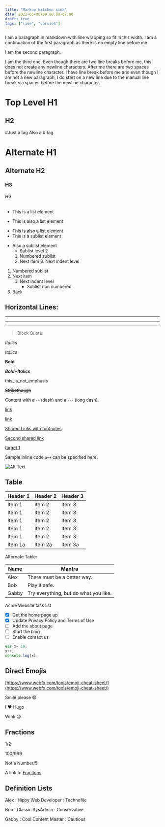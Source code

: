 ```yaml
---
title: "Markup kitchen sink"
date: 2022-05-06T09:00:00+02:00
draft: true
tags: ["live", "versie4"]
---
```


I am a paragraph in markdown with line
wrapping so fit in this width.
I am a continuation of the first paragraph
as there is no empty line before me.

I am the second paragraph.


I am the third one. Even though there are
two line breaks before me, this does not
create any newline characters. After me there
are two spaces before the newline character.
I have line break before me and even though
I am not a new paragraph, I do start on a
new line due to the manual line break via
spaces before the newline character.


Top Level H1
=============
H2
---

#Just a tag
Also a # tag.
# Alternate H1
## Alternate H2
### H3
###### H6


* This is a list element
+ This is also a list element
- This is also a list element
- This is a sublist element
+ Also a sublist element
    + Sublist level 2
    1. Numbered sublist
    2. Next item
        3. Next indent level

1. Numbered sublist
2. Next item
    1. Next indent level
        * Sublist non numbered
3. Back

## Horizontal Lines:
 ***********************************
***
---

> Block Quote

*Italics*

_Italics_

__Bold__

___Bold+Italics___

this_is_not_emphasis

~~Strikethough~~

Content with a -- (dash) and a --- (long dash).

[link](http://link/path/to/target)

[link](http://link/path/to/target "TITLE ON LINK")

[Shared Links with footnotes][target 1]

[Second shared link][target 1]

[target 1]

[target 1]: http://footnote.com

Sample inline code `a++` can be specified here.

![Alt Text](/path/to/image "Optional Tooltip")

## Table

| Header 1 | Header 2 | Header 3 |
|----------|----------|----------|
| Item 1   | Item 2   | Item 3   |
| Item 1   | Item 2   | Item 3   |
| Item 1   | Item 2   | Item 3   |
| Item 1   | Item 2   | Item 3   |
| Item 1   | Item 2   | Item 3   |
| Item 1a  | Item 2a  | Item 3a  |

Alternate Table:

|  Name | Mantra |
|  ---  |   ---  |
| Alex  | There must be a better way. |
| Bob   | Play it safe. |
| Gabby | Try everything, but do what you like. |

Acme Website task list
- [x] Get the home page up
- [x] Update Privacy Policy and Terms of Use
- [ ] Add the about page
- [ ] Start the blog
- [ ] Enable contact us

 ```js
 var x= 10;
 x++;
 console.log(x);
 ```

## Direct Emojis
[https://www.webfx.com/tools/emoji-cheat-sheet/](https://www.webfx.com/tools/emoji-cheat-sheet/)

Smile please :smile:

I :heart: Hugo

Wink :wink:


## Fractions

1/2

100/999

Not a Number/5

A link to [Fractions](#fractions)


## Definition Lists
  
Alex
: Hippy Web Developer
: Technofile

Bob
: Classic SysAdmin
: Conservative

Gabby
: Cool Content Master
: Cautious


